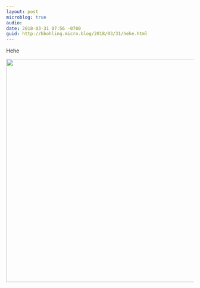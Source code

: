 ```yaml
---
layout: post
microblog: true
audio: 
date: 2018-03-31 07:56 -0700
guid: http://bbohling.micro.blog/2018/03/31/hehe.html
---
```

Hehe

<img src="http://micro.brandonbohling.com/uploads/2018/eec190ad88.jpg" width="600" height="600" />
